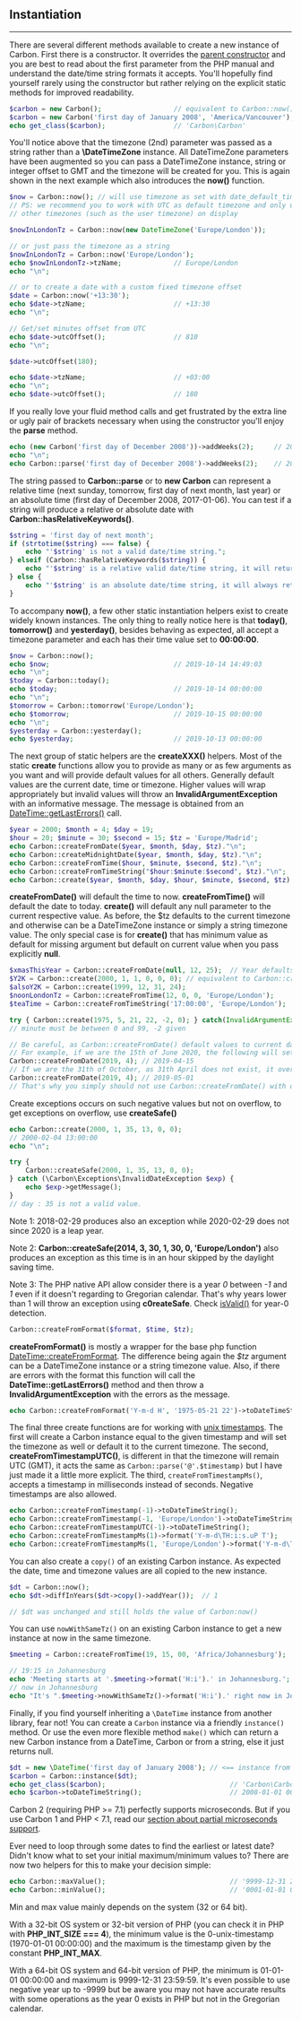 
## Instantiation
---
There are several different methods available to create a new instance of Carbon. First there is a constructor. It overrides the [parent constructor](http://www.php.net/manual/en/datetime.construct.php) and you are best to read about the first parameter from the PHP manual and understand the date/time string formats it accepts. You'll hopefully find yourself rarely using the constructor but rather relying on the explicit static methods for improved readability.

```php
$carbon = new Carbon();                  // equivalent to Carbon::now()
$carbon = new Carbon('first day of January 2008', 'America/Vancouver');
echo get_class($carbon);                 // 'Carbon\Carbon'
```

You'll notice above that the timezone (2nd) parameter was passed as a string rather than a **\DateTimeZone** instance. All DateTimeZone parameters have been augmented so you can pass a DateTimeZone instance, string or integer offset to GMT and the timezone will be created for you. This is again shown in the next example which also introduces the **now()** function.

```php
$now = Carbon::now(); // will use timezone as set with date_default_timezone_set
// PS: we recommend you to work with UTC as default timezone and only use
// other timezones (such as the user timezone) on display

$nowInLondonTz = Carbon::now(new DateTimeZone('Europe/London'));

// or just pass the timezone as a string
$nowInLondonTz = Carbon::now('Europe/London');
echo $nowInLondonTz->tzName;             // Europe/London
echo "\n";

// or to create a date with a custom fixed timezone offset
$date = Carbon::now('+13:30');
echo $date->tzName;                      // +13:30
echo "\n";

// Get/set minutes offset from UTC
echo $date->utcOffset();                 // 810
echo "\n";

$date->utcOffset(180);

echo $date->tzName;                      // +03:00
echo "\n";
echo $date->utcOffset();                 // 180
```

If you really love your fluid method calls and get frustrated by the extra line or ugly pair of brackets necessary when using the constructor you'll enjoy the **parse** method.

```php
echo (new Carbon('first day of December 2008'))->addWeeks(2);     // 2008-12-15 00:00:00
echo "\n";
echo Carbon::parse('first day of December 2008')->addWeeks(2);    // 2008-12-15 00:00:00
```

The string passed to **Carbon::parse** or to **new Carbon** can represent a relative time (next sunday, tomorrow, first day of next month, last year) or an absolute time (first day of December 2008, 2017-01-06). You can test if a string will produce a relative or absolute date with **Carbon::hasRelativeKeywords()**.

```php
$string = 'first day of next month';
if (strtotime($string) === false) {
    echo "'$string' is not a valid date/time string.";
} elseif (Carbon::hasRelativeKeywords($string)) {
    echo "'$string' is a relative valid date/time string, it will returns different dates depending on the current date.";
} else {
    echo "'$string' is an absolute date/time string, it will always returns the same date.";
}
```

To accompany **now()**, a few other static instantiation helpers exist to create widely known instances. The only thing to really notice here is that **today()**, **tomorrow()** and **yesterday()**, besides behaving as expected, all accept a timezone parameter and each has their time value set to **00:00:00**.

```php
$now = Carbon::now();
echo $now;                               // 2019-10-14 14:49:03
echo "\n";
$today = Carbon::today();
echo $today;                             // 2019-10-14 00:00:00
echo "\n";
$tomorrow = Carbon::tomorrow('Europe/London');
echo $tomorrow;                          // 2019-10-15 00:00:00
echo "\n";
$yesterday = Carbon::yesterday();
echo $yesterday;                         // 2019-10-13 00:00:00
```

The next group of static helpers are the **createXXX()** helpers. Most of the static **create** functions allow you to provide as many or as few arguments as you want and will provide default values for all others. Generally default values are the current date, time or timezone. Higher values will wrap appropriately but invalid values will throw an **InvalidArgumentException** with an informative message. The message is obtained from an [DateTime::getLastErrors()](http://php.net/manual/en/datetime.getlasterrors.php) call.

```php
$year = 2000; $month = 4; $day = 19;
$hour = 20; $minute = 30; $second = 15; $tz = 'Europe/Madrid';
echo Carbon::createFromDate($year, $month, $day, $tz)."\n";
echo Carbon::createMidnightDate($year, $month, $day, $tz)."\n";
echo Carbon::createFromTime($hour, $minute, $second, $tz)."\n";
echo Carbon::createFromTimeString("$hour:$minute:$second", $tz)."\n";
echo Carbon::create($year, $month, $day, $hour, $minute, $second, $tz)."\n";
```

**createFromDate()** will default the time to now. **createFromTime()** will default the date to today. **create()** will default any null parameter to the current respective value. As before, the $tz defaults to the current timezone and otherwise can be a DateTimeZone instance or simply a string timezone value. The only special case is for **create()** that has minimum value as default for missing argument but default on current value when you pass explicitly **null**.

```php
$xmasThisYear = Carbon::createFromDate(null, 12, 25);  // Year defaults to current year
$Y2K = Carbon::create(2000, 1, 1, 0, 0, 0); // equivalent to Carbon::createMidnightDate(2000, 1, 1)
$alsoY2K = Carbon::create(1999, 12, 31, 24);
$noonLondonTz = Carbon::createFromTime(12, 0, 0, 'Europe/London');
$teaTime = Carbon::createFromTimeString('17:00:00', 'Europe/London');

try { Carbon::create(1975, 5, 21, 22, -2, 0); } catch(InvalidArgumentException $x) { echo $x->getMessage(); }
// minute must be between 0 and 99, -2 given

// Be careful, as Carbon::createFromDate() default values to current date, it can trigger overflow:
// For example, if we are the 15th of June 2020, the following will set the date on 15:
Carbon::createFromDate(2019, 4); // 2019-04-15
// If we are the 31th of October, as 31th April does not exist, it overflows to May:
Carbon::createFromDate(2019, 4); // 2019-05-01
// That's why you simply should not use Carbon::createFromDate() with only 2 parameters (1 or 3 are safe, but no 2)
```

Create exceptions occurs on such negative values but not on overflow, to get exceptions on overflow, use **createSafe()**

```php
echo Carbon::create(2000, 1, 35, 13, 0, 0);
// 2000-02-04 13:00:00
echo "\n";

try {
    Carbon::createSafe(2000, 1, 35, 13, 0, 0);
} catch (\Carbon\Exceptions\InvalidDateException $exp) {
    echo $exp->getMessage();
}
// day : 35 is not a valid value.
```

Note 1: 2018-02-29 produces also an exception while 2020-02-29 does not since 2020 is a leap year.

Note 2: **Carbon::createSafe(2014, 3, 30, 1, 30, 0, 'Europe/London')** also produces an exception as this time is in an hour skipped by the daylight saving time.

Note 3: The PHP native API allow consider there is a year _0_ between _-1_ and _1_ even if it doesn't regarding to Gregorian calendar. That's why years lower than 1 will throw an exception using **c0reateSafe**. Check [isValid()](https://carbon.nesbot.com/docs/#doc-method-Carbon-isValid) for year-0 detection.

```php
Carbon::createFromFormat($format, $time, $tz);
```

**createFromFormat()** is mostly a wrapper for the base php function [DateTime::createFromFormat](http://php.net/manual/en/datetime.createfromformat.php). The difference being again the *$tz* argument can be a DateTimeZone instance or a string timezone value. Also, if there are errors with the format this function will call the **DateTime::getLastErrors()** method and then throw a **InvalidArgumentException** with the errors as the message.

```php
echo Carbon::createFromFormat('Y-m-d H', '1975-05-21 22')->toDateTimeString(); // 1975-05-21 22:00:00
```

The final three create functions are for working with [unix timestamps](http://en.wikipedia.org/wiki/Unix_time). The first will create a Carbon instance equal to the given timestamp and will set the timezone as well or default it to the current timezone. The second, **createFromTimestampUTC()**, is different in that the timezone will remain UTC (GMT), it acts the same as `Carbon::parse('@'.$timestamp)` but I have just made it a little more explicit. The third, `createFromTimestampMs()`, accepts a timestamp in milliseconds instead of seconds. Negative timestamps are also allowed.

```php
echo Carbon::createFromTimestamp(-1)->toDateTimeString();                                  // 1969-12-31 23:59:59
echo Carbon::createFromTimestamp(-1, 'Europe/London')->toDateTimeString();                 // 1970-01-01 00:59:59
echo Carbon::createFromTimestampUTC(-1)->toDateTimeString();                               // 1969-12-31 23:59:59
echo Carbon::createFromTimestampMs(1)->format('Y-m-d\TH:i:s.uP T');                        // 1970-01-01T00:00:00.001000+00:00 UTC
echo Carbon::createFromTimestampMs(1, 'Europe/London')->format('Y-m-d\TH:i:s.uP T');       // 1970-01-01T01:00:00.001000+01:00 BST
```
You can also create a `copy()` of an existing Carbon instance. As expected the date, time and timezone values are all copied to the new instance.

```php
$dt = Carbon::now();
echo $dt->diffInYears($dt->copy()->addYear());  // 1

// $dt was unchanged and still holds the value of Carbon:now()
```

You can use `nowWithSameTz()` on an existing Carbon instance to get a new instance at now in the same timezone.

```php
$meeting = Carbon::createFromTime(19, 15, 00, 'Africa/Johannesburg');

// 19:15 in Johannesburg
echo 'Meeting starts at '.$meeting->format('H:i').' in Johannesburg.';                  // Meeting starts at 19:15 in Johannesburg.
// now in Johannesburg
echo "It's ".$meeting->nowWithSameTz()->format('H:i').' right now in Johannesburg.';    // It's 16:49 right now in Johannesburg.
```

Finally, if you find yourself inheriting a `\DateTime` instance from another library, fear not! You can create a `Carbon` instance via a friendly `instance()` method. Or use the even more flexible method `make()` which can return a new Carbon instance from a DateTime, Carbon or from a string, else it just returns null.

```php
$dt = new \DateTime('first day of January 2008'); // <== instance from another API
$carbon = Carbon::instance($dt);
echo get_class($carbon);                               // 'Carbon\Carbon'
echo $carbon->toDateTimeString();                      // 2008-01-01 00:00:00
```

Carbon 2 (requiring PHP >= 7.1) perfectly supports microseconds. But if you use Carbon 1 and PHP < 7.1, read our [section about partial microseconds support](https://carbon.nesbot.com/docs/#partial-microseconds-support-v1).

Ever need to loop through some dates to find the earliest or latest date? Didn't know what to set your initial maximum/minimum values to? There are now two helpers for this to make your decision simple:

```php
echo Carbon::maxValue();                               // '9999-12-31 23:59:59'
echo Carbon::minValue();                               // '0001-01-01 00:00:00'
```

Min and max value mainly depends on the system (32 or 64 bit).

With a 32-bit OS system or 32-bit version of PHP (you can check it in PHP with **PHP_INT_SIZE === 4**), the minimum value is the 0-unix-timestamp (1970-01-01 00:00:00) and the maximum is the timestamp given by the constant **PHP_INT_MAX**.

With a 64-bit OS system and 64-bit version of PHP, the minimum is 01-01-01 00:00:00 and maximum is 9999-12-31 23:59:59. It's even possible to use negative year up to -9999 but be aware you may not have accurate results with some operations as the year 0 exists in PHP but not in the Gregorian calendar.

